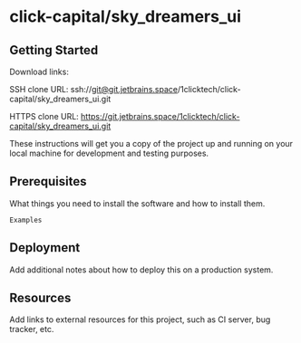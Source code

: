 # click-capital/sky_dreamers_ui



## Getting Started

Download links:

SSH clone URL: ssh://git@git.jetbrains.space/1clicktech/click-capital/sky_dreamers_ui.git

HTTPS clone URL: https://git.jetbrains.space/1clicktech/click-capital/sky_dreamers_ui.git



These instructions will get you a copy of the project up and running on your local machine for development and testing purposes.

## Prerequisites

What things you need to install the software and how to install them.

```
Examples
```

## Deployment

Add additional notes about how to deploy this on a production system.

## Resources

Add links to external resources for this project, such as CI server, bug tracker, etc.
